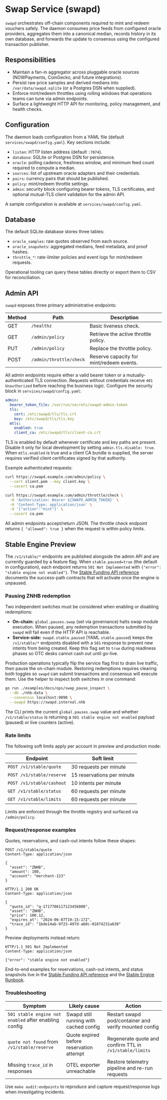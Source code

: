 # Swap Service (swapd)

`swapd` orchestrates off-chain components required to mint and redeem vouchers safely. The daemon consumes price feeds from
configured oracle providers, aggregates them into a canonical median, records history in its own database, and forwards the
update to consensus using the configured transaction publisher.

## Responsibilities

- Maintain a fan-in aggregator across pluggable oracle sources (NOWPayments, CoinGecko, and future integrations).
- Persist raw price samples and derived medians into `/var/data/swapd.sqlite` (or a Postgres DSN when supplied).
- Enforce mint/redeem throttles using rolling windows that operations teams can tune via admin endpoints.
- Surface a lightweight HTTP API for monitoring, policy management, and health checks.

## Configuration

The daemon loads configuration from a YAML file (default `services/swapd/config.yaml`). Key sections include:

- `listen`: HTTP listen address (default `:7074`).
- `database`: SQLite or Postgres DSN for persistence.
- `oracle`: polling cadence, freshness window, and minimum feed count required to compute a median.
- `sources`: list of upstream oracle adapters and their credentials.
- `pairs`: currency pairs that should be published.
- `policy`: mint/redeem throttle settings.
- `admin`: security block configuring bearer tokens, TLS certificates, and optional mutual-TLS client validation for the admin API.

A sample configuration is available at `services/swapd/config.yaml`.

## Database

The default SQLite database stores three tables:

- `oracle_samples`: raw quotes observed from each source.
- `oracle_snapshots`: aggregated medians, feed metadata, and proof hashes.
- `throttle_*`: rate-limiter policies and event logs for mint/redeem requests.

Operational tooling can query these tables directly or export them to CSV for reconciliation.

## Admin API

`swapd` exposes three primary administrative endpoints:

| Method | Path                    | Description                              |
| ------ | ----------------------- | ---------------------------------------- |
| GET    | `/healthz`              | Basic liveness check.                    |
| GET    | `/admin/policy`         | Retrieve the active throttle policy.     |
| PUT    | `/admin/policy`         | Replace the throttle policy.             |
| POST   | `/admin/throttle/check` | Reserve capacity for mint/redeem events. |

All admin endpoints require either a valid bearer token or a mutually-authenticated TLS connection. Requests without
credentials receive `401 Unauthorized` before reaching the business logic. Configure the security block in `services/swapd/config.yaml`:

```yaml
admin:
  bearer_token_file: /var/run/secrets/swapd-admin-token
  tls:
    cert: /etc/swapd/tls/tls.crt
    key: /etc/swapd/tls/tls.key
  mtls:
    enabled: true
    client_ca: /etc/swapd/tls/client-ca.crt
```

TLS is enabled by default whenever certificate and key paths are present. Disable it only for local development by setting
`admin.tls.disable: true`. When `mtls.enabled` is true and a client CA bundle is supplied, the server requires verified client
certificates signed by that authority.

Example authenticated requests:

```bash
curl https://swapd.example.com/admin/policy \
  --cert client.pem --key client.key \
  --cacert ca.pem
```

```bash
curl https://swapd.example.com/admin/throttle/check \
  -H 'Authorization: Bearer ${SWAPD_ADMIN_TOKEN}' \
  -H 'Content-Type: application/json' \
  -d '{"action":"mint"}' \
  --cacert ca.pem
```

All admin endpoints accept/return JSON. The throttle check endpoint returns `{ "allowed": true }` when the request is within
policy limits.

## Stable Engine Preview

The `/v1/stable/*` endpoints are published alongside the admin API and are currently guarded by a feature flag. When
`stable.paused=true` (the default in configuration), each endpoint returns `501 Not Implemented` with
`{"error": "stable engine not enabled"}`. The [Stable Funding API reference](stable-api.md) documents the success-path
contracts that will activate once the engine is unpaused.

### Pausing ZNHB redemption

Two independent switches must be considered when enabling or disabling redemptions:

* **On-chain:** `global.pauses.swap` (set via governance) halts swap module execution. When paused, any redemption transactions
  submitted by `swapd` will fail even if the HTTP API is reachable.
* **Service-side:** `swapd.stable.paused` (YAML `stable.paused`) keeps the `/v1/stable/*` endpoints disabled with a `501` response
  to prevent new intents from being created. Keep this flag set to `true` during readiness phases so OTC desks cannot cash out until go-live.

Production operations typically flip the service flag first to drain live traffic, then pause the on-chain module. Restoring
redemptions requires clearing both toggles so `swapd` can submit transactions and consensus will execute them. Use the helper to
inspect both switches in one command:

```bash
go run ./examples/docs/ops/swap_pause_inspect \
  --db ./nhb-data \
  --consensus localhost:9090 \
  --swapd https://swapd.internal.nhb
```

The CLI prints the current `global.pauses.swap` value and whether `/v1/stable/status` is returning a `501 stable engine not enabled`
payload (paused) or live counters (active).

### Rate limits

The following soft limits apply per account in preview and production mode:

| Endpoint                 | Soft limit                               |
| ------------------------ | ---------------------------------------- |
| `POST /v1/stable/quote`  | 30 requests per minute                   |
| `POST /v1/stable/reserve`| 15 reservations per minute               |
| `POST /v1/stable/cashout`| 10 intents per minute                    |
| `GET /v1/stable/status`  | 60 requests per minute                   |
| `GET /v1/stable/limits`  | 60 requests per minute                   |

Limits are enforced through the throttle registry and surfaced via `/admin/policy`.

### Request/response examples

Quotes, reservations, and cash-out intents follow these shapes:

```http
POST /v1/stable/quote
Content-Type: application/json

{
  "asset": "ZNHB",
  "amount": 100,
  "account": "merchant-123"
}
```

```http
HTTP/1.1 200 OK
Content-Type: application/json

{
  "quote_id": "q-1717706117123456000",
  "asset": "ZNHB",
  "price": 100.12,
  "expires_at": "2024-06-07T19:15:17Z",
  "trace_id": "1bde14ab-9f23-497d-a60c-018f4231a630"
}
```

Preview deployments instead return:

```http
HTTP/1.1 501 Not Implemented
Content-Type: application/json

{"error": "stable engine not enabled"}
```

End-to-end examples for reservations, cash-out intents, and status snapshots live in the [Stable Funding API reference](stable-api.md) and the [Stable Engine Runbook](../ops/stable-runbook.md).

### Troubleshooting

| Symptom | Likely cause | Action |
| ------- | ------------ | ------ |
| `501 stable engine not enabled` after enabling config | Swapd still running with cached config | Restart swapd pod/container and verify mounted config |
| `quote not found` from `/v1/stable/reserve` | Quote expired before reservation attempt | Regenerate quote and confirm TTL in `/v1/stable/limits` |
| Missing `trace_id` in responses | OTEL exporter unreachable | Restore telemetry pipeline and re-run requests |

Use `make audit:endpoints` to reproduce and capture request/response logs when investigating incidents.

